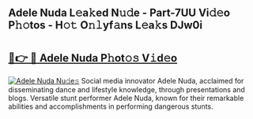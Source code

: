## Adele Nuda L𝚎a𝚔ed N𝚞𝚍e - Part-7UU Vi𝚍𝚎o P𝚑𝚘tos - H𝚘𝚝 O𝚗𝚕yf𝚊ns L𝚎a𝚔s DJw0i

# <h2><a href="http://kf5evrs.oniu.top/?m=Adele+Nuda">🔗👉 🔴 Adele Nuda P𝚑ot𝚘𝚜 V𝚒d𝚎o</a></h2>

[![Adele Nuda Nu𝚍e𝚜](https://i.imgur.com/0qMVB7G.gif)](http://kf5evrs.oniu.top/?m=Adele+Nuda)
Social media innovator Adele Nuda, acclaimed for disseminating dance and lifestyle knowledge, through presentations and blogs. Versatile stunt performer Adele Nuda, known for their remarkable abilities and accomplishments in performing dangerous stunts.  
